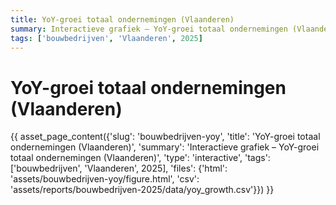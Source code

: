 ```yaml
---
title: YoY-groei totaal ondernemingen (Vlaanderen)
summary: Interactieve grafiek – YoY-groei totaal ondernemingen (Vlaanderen)
tags: ['bouwbedrijven', 'Vlaanderen', 2025]
---
```

# YoY-groei totaal ondernemingen (Vlaanderen)

{{ asset_page_content({'slug': 'bouwbedrijven-yoy', 'title': 'YoY-groei totaal ondernemingen (Vlaanderen)', 'summary': 'Interactieve grafiek – YoY-groei totaal ondernemingen (Vlaanderen)', 'type': 'interactive', 'tags': ['bouwbedrijven', 'Vlaanderen', 2025], 'files': {'html': 'assets/bouwbedrijven-yoy/figure.html', 'csv': 'assets/reports/bouwbedrijven-2025/data/yoy_growth.csv'}}) }}
